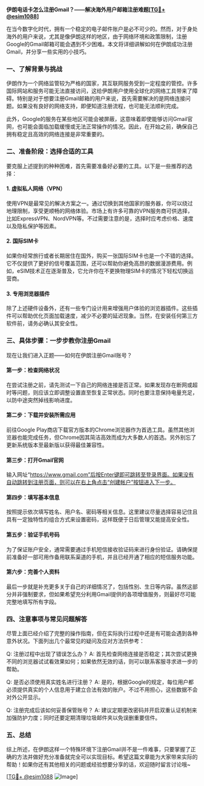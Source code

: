**伊朗电话卡怎么注册Gmail？——解决海外用户邮箱注册难题[[TG💪+ @esim1088](https://t.me/s/esim1088)]**

在当今数字化时代，拥有一个稳定的电子邮件账户是必不可少的。然而，对于身处海外的用户来说，尤其是像伊朗这样的地区，由于网络环境和政策限制，注册Google的Gmail邮箱可能会遇到不少困难。本文将详细讲解如何在伊朗成功注册Gmail，并分享一些实用的小技巧。

### 一、了解背景与挑战

伊朗作为一个网络监管较为严格的国家，其互联网服务受到一定程度的管控。许多国际网站和服务可能无法直接访问，这给伊朗用户使用全球化的网络工具带来了障碍。特别是对于想要注册Gmail邮箱的用户来说，首先需要解决的是网络连接问题。如果没有良好的网络支持，即便知道注册流程，也可能无法顺利完成。

此外，Google的服务在某些地区可能会被屏蔽，这意味着即使能够访问Gmail官网，也可能会面临加载缓慢或无法正常操作的情况。因此，在开始之前，确保自己拥有稳定且高效的网络连接是非常重要的。

### 二、准备阶段：选择合适的工具

要克服上述提到的种种困难，首先需要准备好必要的工具。以下是一些推荐的选择：

#### 1. 虚拟私人网络（VPN）
使用VPN是最常见的解决方案之一。通过切换到其他国家的服务器，你可以绕过地理限制，享受更顺畅的网络体验。市场上有许多可靠的VPN服务商可供选择，比如ExpressVPN、NordVPN等。不过需要注意的是，选择时应考虑价格、速度以及隐私保护等因素。

#### 2. 国际SIM卡
如果你经常旅行或者长期居住在国外，购买一张国际SIM卡也是一个不错的选择。它不仅提供了更好的信号覆盖范围，还可以帮助你避免高昂的数据漫游费用。例如，eSIM技术正在逐渐普及，它允许你在不更换物理SIM卡的情况下轻松切换运营商。

#### 3. 专用浏览器插件
除了上述硬件设备外，还有一些专门设计用来增强用户体验的浏览器插件。这些插件可以帮助优化页面加载速度，减少不必要的延迟现象。当然，在安装任何第三方软件前，请务必确认其安全性。

### 三、具体步骤：一步步教你注册Gmail

现在让我们进入正题——如何在伊朗注册Gmail账号？

#### 第一步：检查网络状况
在尝试注册之前，请先测试一下自己的网络连接是否正常。如果发现存在断网或超时等问题，则应该立即调整设置直至恢复正常状态。同时也要注意保持电量充足，以防中途突然掉线影响进度。

#### 第二步：下载并安装所需应用
前往Google Play商店下载官方版本的Chrome浏览器作为首选工具。虽然其他浏览器也能完成任务，但Chrome因其简洁高效而成为大多数人的首选。另外别忘了更新系统版本至最新版以获得最佳兼容性。

#### 第三步：打开Gmail官网
输入网址“https://www.gmail.com”后按Enter键即可跳转至登录界面。如果没有自动跳转到注册页面，则可以在右上角点击“创建帐户”按钮进入下一步。

#### 第四步：填写基本信息
按照提示依次填写姓名、用户名、密码等相关信息。这里建议尽量选择容易记住且具有一定独特性的组合方式来设置密码，这样既便于日后管理又能提高安全性。

#### 第五步：验证手机号码
为了保证账户安全，通常需要通过手机短信接收验证码来进行身份验证。请确保提前准备好一部可用作备用联系渠道的手机，并且已经开通了相应的短信服务功能。

#### 第六步：完善个人资料
最后一步就是补充更多关于自己的详细情况了，包括性别、生日等内容。虽然这部分并非强制要求，但如果希望充分利用Gmail提供的各项增值服务，则最好尽可能完整地填写所有字段。

### 四、注意事项与常见问题解答

尽管上面已经介绍了完整的操作指南，但在实际执行过程中还是有可能会遇到各种意外状况。下面列出几个最常见的疑问及应对方法供参考：

Q: 注册过程中出现了错误怎么办？
A: 首先检查网络连接是否稳定；其次尝试更换不同的浏览器试试看效果如何；如果依然无效的话，则可以联系客服寻求进一步的帮助。

Q: 是否必须使用真实姓名进行注册？
A: 是的，根据Google的规定，每位用户都必须提供真实的个人信息用于建立合法有效的账户。不过不用担心，这些数据不会对外公开显示。

Q: 注册完成后该如何妥善保管账号？
A: 建议定期更改密码并开启双重认证机制来加强防护力度；同时还要定期清理垃圾邮件夹以免误删重要信件。

### 五、总结

综上所述，在伊朗这样一个特殊环境下注册Gmail并不是一件难事，只要掌握了正确的方法并做好充分准备就完全可以实现目标。希望这篇文章能为大家带来实际的帮助！如果你还有其他相关的问题或经验想要分享的话，欢迎随时留言讨论哦~

[[TG💪+ @esim1088](https://t.me/s/esim1088) ![Image](https://i.postimg.cc/4NQfJmqS/Snipaste-2025-05-13-00-14-12.png)]